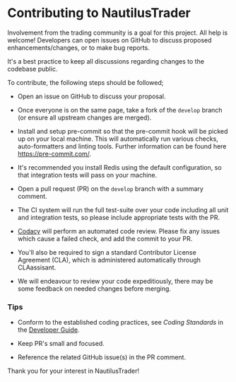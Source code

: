 # Contributing to NautilusTrader

Involvement from the trading community is a goal for this project. All help is welcome!
Developers can open issues on GitHub to discuss proposed enhancements/changes, or
to make bug reports.

It's a best practice to keep all discussions regarding changes to the codebase public.

To contribute, the following steps should be followed;

- Open an issue on GitHub to discuss your proposal.

- Once everyone is on the same page, take a fork of the `develop` branch (or ensure all upstream changes are merged).

- Install and setup pre-commit so that the pre-commit hook will be picked up on
  your local machine. This will automatically run various checks, auto-formatters
  and linting tools. Further information can be found here https://pre-commit.com/.

- It's recommended you install Redis using the default configuration, so that integration
  tests will pass on your machine.

- Open a pull request (PR) on the `develop` branch with a summary comment.

- The CI system will run the full test-suite over your code including all unit and integration tests, so please include appropriate tests
  with the PR.

- [Codacy](https://www.codacy.com/) will perform an automated code review. Please
  fix any issues which cause a failed check, and add the commit to your PR.

- You'll also be required to sign a standard Contributor License Agreement (CLA), which is
  administered automatically through CLAassisant.

- We will endeavour to review your code expeditiously, there may be some
  feedback on needed changes before merging.

### Tips
- Conform to the established coding practices, see _Coding Standards_ in the
  [Developer Guide](https://docs.nautilustrader.io/developer-guide).

- Keep PR's small and focused.
- Reference the related GitHub issue(s) in the PR comment.

Thank you for your interest in NautilusTrader!
